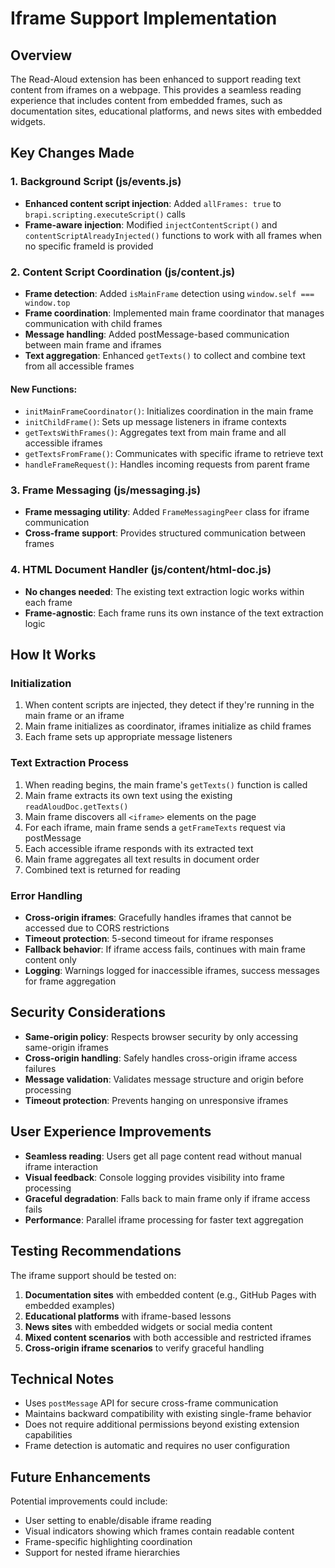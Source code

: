 # Iframe Support Implementation

## Overview
The Read-Aloud extension has been enhanced to support reading text content from iframes on a webpage. This provides a seamless reading experience that includes content from embedded frames, such as documentation sites, educational platforms, and news sites with embedded widgets.

## Key Changes Made

### 1. Background Script (js/events.js)
- **Enhanced content script injection**: Added `allFrames: true` to `brapi.scripting.executeScript()` calls
- **Frame-aware injection**: Modified `injectContentScript()` and `contentScriptAlreadyInjected()` functions to work with all frames when no specific frameId is provided

### 2. Content Script Coordination (js/content.js)
- **Frame detection**: Added `isMainFrame` detection using `window.self === window.top`
- **Frame coordination**: Implemented main frame coordinator that manages communication with child frames
- **Message handling**: Added postMessage-based communication between main frame and iframes
- **Text aggregation**: Enhanced `getTexts()` to collect and combine text from all accessible frames

#### New Functions:
- `initMainFrameCoordinator()`: Initializes coordination in the main frame
- `initChildFrame()`: Sets up message listeners in iframe contexts
- `getTextsWithFrames()`: Aggregates text from main frame and all accessible iframes
- `getTextsFromFrame()`: Communicates with specific iframe to retrieve text
- `handleFrameRequest()`: Handles incoming requests from parent frame

### 3. Frame Messaging (js/messaging.js)
- **Frame messaging utility**: Added `FrameMessagingPeer` class for iframe communication
- **Cross-frame support**: Provides structured communication between frames

### 4. HTML Document Handler (js/content/html-doc.js)
- **No changes needed**: The existing text extraction logic works within each frame
- **Frame-agnostic**: Each frame runs its own instance of the text extraction logic

## How It Works

### Initialization
1. When content scripts are injected, they detect if they're running in the main frame or an iframe
2. Main frame initializes as coordinator, iframes initialize as child frames
3. Each frame sets up appropriate message listeners

### Text Extraction Process
1. When reading begins, the main frame's `getTexts()` function is called
2. Main frame extracts its own text using the existing `readAloudDoc.getTexts()`
3. Main frame discovers all `<iframe>` elements on the page
4. For each iframe, main frame sends a `getFrameTexts` request via postMessage
5. Each accessible iframe responds with its extracted text
6. Main frame aggregates all text results in document order
7. Combined text is returned for reading

### Error Handling
- **Cross-origin iframes**: Gracefully handles iframes that cannot be accessed due to CORS restrictions
- **Timeout protection**: 5-second timeout for iframe responses
- **Fallback behavior**: If iframe access fails, continues with main frame content only
- **Logging**: Warnings logged for inaccessible iframes, success messages for frame aggregation

## Security Considerations
- **Same-origin policy**: Respects browser security by only accessing same-origin iframes
- **Cross-origin handling**: Safely handles cross-origin iframe access failures
- **Message validation**: Validates message structure and origin before processing
- **Timeout protection**: Prevents hanging on unresponsive iframes

## User Experience Improvements
- **Seamless reading**: Users get all page content read without manual iframe interaction
- **Visual feedback**: Console logging provides visibility into frame processing
- **Graceful degradation**: Falls back to main frame only if iframe access fails
- **Performance**: Parallel iframe processing for faster text aggregation

## Testing Recommendations
The iframe support should be tested on:
1. **Documentation sites** with embedded content (e.g., GitHub Pages with embedded examples)
2. **Educational platforms** with iframe-based lessons
3. **News sites** with embedded widgets or social media content
4. **Mixed content scenarios** with both accessible and restricted iframes
5. **Cross-origin iframe scenarios** to verify graceful handling

## Technical Notes
- Uses `postMessage` API for secure cross-frame communication
- Maintains backward compatibility with existing single-frame behavior
- Does not require additional permissions beyond existing extension capabilities
- Frame detection is automatic and requires no user configuration

## Future Enhancements
Potential improvements could include:
- User setting to enable/disable iframe reading
- Visual indicators showing which frames contain readable content
- Frame-specific highlighting coordination
- Support for nested iframe hierarchies